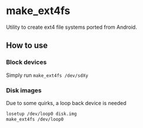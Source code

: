 # make_ext4fs
Utility to create ext4 file systems ported from Android.

## How to use

### Block devices
Simply run `make_ext4fs /dev/sdXy`

### Disk images
Due to some quirks, a loop back device is needed
```sh
losetup /dev/loop0 disk.img
make_ext4fs /dev/loop0
```
